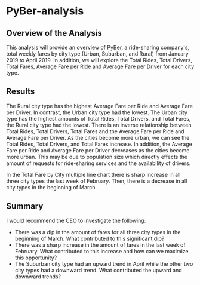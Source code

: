 # PyBer-analysis

## Overview of the Analysis
This analysis will provide an overview of PyBer, a ride-sharing company's, total weekly fares by city type (Urban, Suburban, and Rural) from January 2019 to April 2019. In addition, we will explore the Total Rides, Total Drivers, Total Fares, Average Fare per Ride and Average Fare per Driver for each city type. 

## Results
The Rural city type has the highest Average Fare per Ride and Average Fare per Driver. In contrast, the Urban city type had the lowest. The Urban city type has the highest amounts of Total Rides, Total Drivers, and Total Fares, the Rural city type had the lowest. There is an inverse relationship between Total Rides, Total Drivers, Total Fares and the Average Fare per Ride and Average Fare per Driver. As the cities become more urban, we can see the Total Rides, Total Drivers, and Total Fares increase. In addition, the Average Fare per Ride and Average Fare per Driver decreases as the cities become more urban. This may be due to population size which directly effects the amount of requests for ride-sharing services and the availability of drivers.

In the Total Fare by City multiple line chart there is sharp increase in all three city types the last week of February. Then, there is a decrease in all city types in the beginning of March.

## Summary
I would recommend the CEO to investigate the following: 
* There was a dip in the amount of fares for all three city types in the beginning of March. What contributed to this significant dip?
* There was a sharp increase in the amount of fares in the last week of February. What contributed to this increase and how can we maximize this opportunity?
* The Suburban city type had an upward trend in April while the other two city types had a downward trend. What contributed the upward and downward trends?
